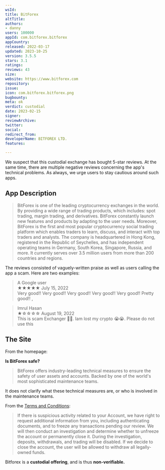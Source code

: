 ```yaml
---
wsId: 
title: BitForex
altTitle: 
authors:
- danny
users: 100000
appId: com.bitforex.bitforex
appCountry: 
released: 2022-03-17
updated: 2023-10-25
version: 3.5.5
stars: 3.1
ratings: 
reviews: 43
size: 
website: https://www.bitforex.com
repository: 
issue: 
icon: com.bitforex.bitforex.png
bugbounty: 
meta: ok
verdict: custodial
date: 2023-02-15
signer: 
reviewArchive: 
twitter: 
social: 
redirect_from: 
developerName: BITFOREX LTD.
features: 

---
```


<div class="alertBox"><div>
We suspect that this custodial exchange has bought 5-star reviews. At the same time, there are multiple negative reviews concerning the app's technical problems. As always, we urge users to stay cautious around such apps.
</div> </div>

## App Description

> BitForex is one of the leading cryptocurrency exchanges in the world. By providing a wide range of trading products, which includes: spot trading, margin trading, and derivatives. BitForex constantly launch new features and products by adapting to the user needs.
Moreover, BitForex is the first and most popular cryptocurrency social trading platform which enables traders to learn, discuss, and interact with top traders and analysts. The company is headquartered in Hong Kong, registered in the Republic of Seychelles, and has independent operating teams in Germany, South Korea, Singapore, Russia, and more. It currently serves over 3.5 million users from more than 200 countries and regions.

The reviews consisted of vaguely-written praise as well as users calling the app a scam. Here are two examples:


> A Google user<br>
  ★★★★★ July 15, 2022 <br>
        Very good!! Very good!! Very good!! Very good!! Very good!! Pretty good!! ,
       
> Imrul Hasan<br>
  ★☆☆☆☆ August 19, 2022 <br>
        This is scam Exchanger 🥵🥵. Iam lost my crypto 😭😭. Please do not use this
        

## The Site

From the homepage:

**Is BitForex safe?**
> BitForex offers industry-leading technical measures to ensure the safety of user assets and accounts. Backed by one of the world's most sophisticated maintenance teams.

It does not clarify what these technical measures are, or who is involved in the maintenance teams.

From the [Terms and Conditions](https://event.bitforex.com/en/Terms.html):

> If there is suspicious activity related to your Account, we have right to request additional information from you, including authenticating documents, and to freeze any transactions pending our review. We will then conduct an investigation and determine whether to unfreeze the account or permanently close it. During the investigation, deposits, withdrawals, and trading will be disabled. If we decide to close the account, the user will be allowed to withdraw all legally-owned funds.

Bitforex is a **custodial offering**, and is thus **non-verifiable.**